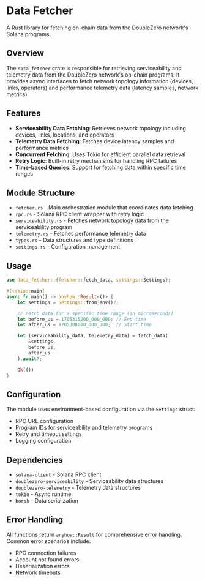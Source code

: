 # Data Fetcher

A Rust library for fetching on-chain data from the DoubleZero network's Solana programs.

## Overview

The `data_fetcher` crate is responsible for retrieving serviceability and telemetry data from the DoubleZero network's on-chain programs. It provides async interfaces to fetch network topology information (devices, links, operators) and performance telemetry data (latency samples, network metrics).

## Features

- **Serviceability Data Fetching**: Retrieves network topology including devices, links, locations, and operators
- **Telemetry Data Fetching**: Fetches device latency samples and performance metrics
- **Concurrent Fetching**: Uses Tokio for efficient parallel data retrieval
- **Retry Logic**: Built-in retry mechanisms for handling RPC failures
- **Time-based Queries**: Support for fetching data within specific time ranges

## Module Structure

- `fetcher.rs` - Main orchestration module that coordinates data fetching
- `rpc.rs` - Solana RPC client wrapper with retry logic
- `serviceability.rs` - Fetches network topology data from the serviceability program
- `telemetry.rs` - Fetches performance telemetry data
- `types.rs` - Data structures and type definitions
- `settings.rs` - Configuration management

## Usage

```rust
use data_fetcher::{fetcher::fetch_data, settings::Settings};

#[tokio::main]
async fn main() -> anyhow::Result<()> {
    let settings = Settings::from_env()?;

    // Fetch data for a specific time range (in microseconds)
    let before_us = 1705315200_000_000; // End time
    let after_us = 1705308000_000_000;  // Start time

    let (serviceability_data, telemetry_data) = fetch_data(
        &settings,
        before_us,
        after_us
    ).await?;

    Ok(())
}
```

## Configuration

The module uses environment-based configuration via the `Settings` struct:

- RPC URL configuration
- Program IDs for serviceability and telemetry programs
- Retry and timeout settings
- Logging configuration

## Dependencies

- `solana-client` - Solana RPC client
- `doublezero-serviceability` - Serviceability data structures
- `doublezero-telemetry` - Telemetry data structures
- `tokio` - Async runtime
- `borsh` - Data serialization

## Error Handling

All functions return `anyhow::Result` for comprehensive error handling. Common error scenarios include:

- RPC connection failures
- Account not found errors
- Deserialization errors
- Network timeouts

